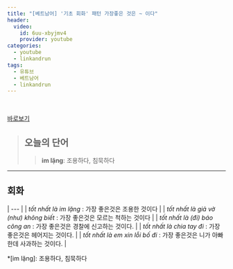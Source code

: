 ```yaml
---
title: "[베트남어] '기초 회화' 패턴 가장좋은 것은 ~ 이다"
header:
  video:
    id: 6uu-xbyjmv4
    provider: youtube
categories:
  - youtube
  - linkandrun
tags:
  - 유튜브
  - 베트남어
  - linkandrun
---
```


<br>

[바로보기](https://www.youtube.com/watch?v=6uu-xbyjmv4)

> ## **오늘의 단어**
>> **im lặng**: 조용하다, 침묵하다  
---

## 회화

| --- |
| *tốt nhất là im lặng* : 가장 좋은것은 조용한 것이다 |
| *tốt nhất là giả vờ (như) không biết* : 가장 좋은것은 모르는 척하는 것이다 |
| *tốt nhất là (đi) báo công an* : 가장 좋은것은 경찰에 신고하는 것이다. |
| *tốt nhất là chia tay đi* : 가장 좋은것은 헤어지는 것이다. |
| *tốt nhất là em xin lỗi bố đi* : 가장 좋은것은 니가 아빠한데 사과하는 것이다. |

 
*[im lặng]: 조용하다, 침묵하다